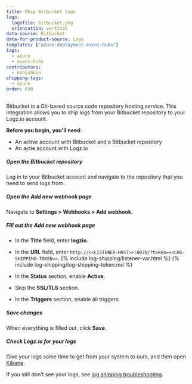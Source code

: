 ```yaml
---
title: Ship Bitbucket logs
logo:
  logofile: bitbucket.png
  orientation: vertical
data-source: Bitbucket
data-for-product-source: Logs
templates: ["azure-deployment-event-hubs"]
tags:
  - azure
  - event-hubs
contributors:
  - nshishkin
shipping-tags:
  - azure
order: 630
---
```


Bitbucket is a Git-based source code repository hosting service. This integration allows you to ship logs from your Bitbucket repository to your Logz.io account.

**Before you begin, you'll need**: 

* An active account with Bitbucket and a Bitbucket repository
* An actie account with Logz.io

<div class="tasklist">

##### Open the Bitbucket repository

Log in to your Bitbucket account and navigate to the repository that you need to send logs from.

##### Open the **Add new webhook** page

Navigate to **Settings > Webhooks > Add webhook**.

##### Fill out the **Add new webhook** page

* In the **Title** field, enter **logzio**.

* In the **URL** field, enter `http://<<LISTENER-HOST>>:8070/?token=<<LOG-SHIPPING-TOKEN>>`. {% include log-shipping/listener-var.html %} {% include log-shipping/log-shipping-token.md %}

* In the **Status** section, enable **Active**.

* Skip the **SSL/TLS** section.

* In the **Triggers** section, enable all triggers.

##### Save changes

When everything is filled out, click **Save**.


##### Check Logz.io for your logs

Give your logs some time to get from your system to ours, and then open [Kibana](https://app.logz.io/#/dashboard/kibana/discover?). 
  
If you still don’t see your logs, see [log shipping troubleshooting](https://docs.logz.io/user-guide/log-shipping/log-shipping-troubleshooting.html).

</div>


